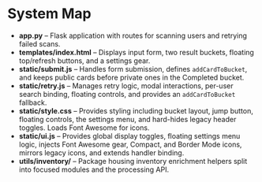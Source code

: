 # System Map

- **app.py** – Flask application with routes for scanning users and retrying failed scans.
- **templates/index.html** – Displays input form, two result buckets, floating top/refresh buttons, and a settings gear.
- **static/submit.js** – Handles form submission, defines `addCardToBucket`, and keeps public cards before private ones in the Completed bucket.
- **static/retry.js** – Manages retry logic, modal interactions, per-user search binding, floating controls, and provides an `addCardToBucket` fallback.
- **static/style.css** – Provides styling including bucket layout, jump button, floating controls, the settings menu, and hard-hides legacy header toggles. Loads Font Awesome for icons.
- **static/ui.js** – Provides global display toggles, floating settings menu logic, injects Font Awesome gear, Compact, and Border Mode icons, mirrors legacy icons, and extends handler binding.
- **utils/inventory/** – Package housing inventory enrichment helpers split into focused modules and the processing API.

